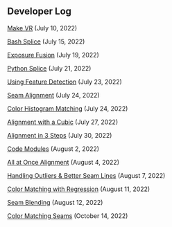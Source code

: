 ## Developer Log

[Make VR](./make_vr.md) (July 10, 2022)

[Bash Splice](./bash_splice.md) (July 15, 2022)

[Exposure Fusion](./exposure_fusion.md) (July 19, 2022)

[Python Splice](./python_splice.md) (July 21, 2022)

[Using Feature Detection](./feature_detection.md) (July 23, 2022)

[Seam Alignment](./seam_alignment.md) (July 24, 2022)

[Color Histogram Matching](./color_hist_match.md) (July 24, 2022)

[Alignment with a Cubic](./alignment_cubic.md) (July 27, 2022)

[Alignment in 3 Steps](./alignment_3_steps.md) (July 30, 2022)

[Code Modules](./code_modules.md) (August 2, 2022)

[All at Once Alignment](./alignment_all.md) (August 4, 2022)

[Handling Outliers & Better Seam Lines](./handling_outliers.md) (August 7, 2022)

[Color Matching with Regression](./color_regression.md) (August 11, 2022)

[Seam Blending](./seam_blending.md) (August 12, 2022)

[Color Matching Seams](./color_matching_seams.md) (October 14, 2022)